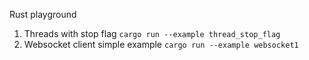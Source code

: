 Rust playground

1. Threads with stop flag
`cargo run --example thread_stop_flag`
2. Websocket client simple example
`cargo run --example websocket1`
